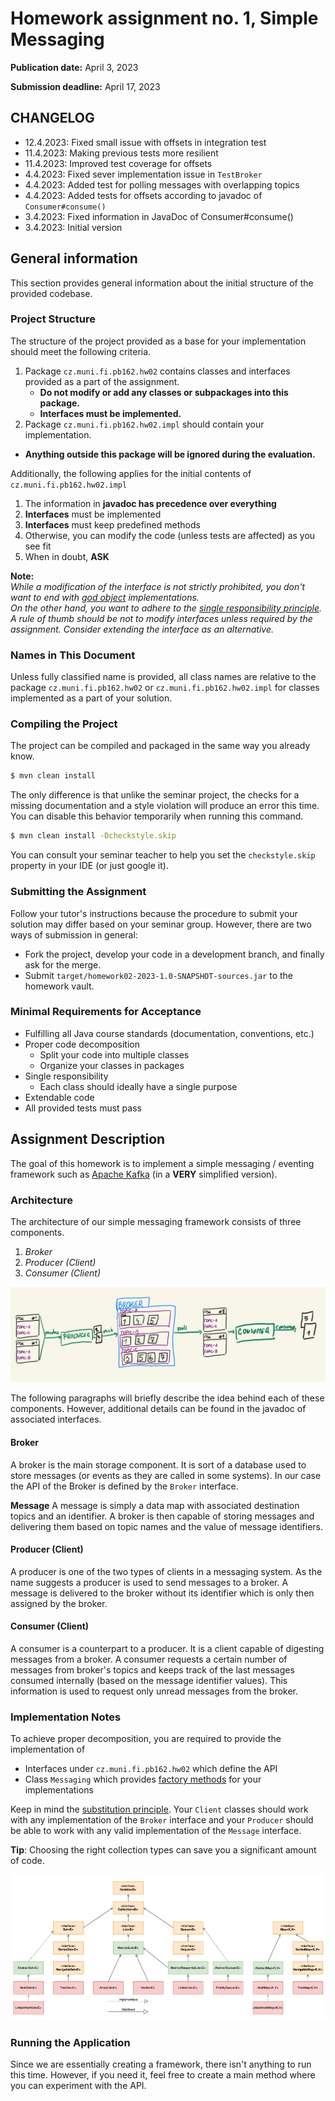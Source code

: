 Homework assignment no. 1, Simple Messaging
====================================

**Publication date:**  April 3, 2023

**Submission deadline:** April 17, 2023

## CHANGELOG
* 12.4.2023: Fixed small issue with offsets in integration test
* 11.4.2023: Making previous tests more resilient 
* 11.4.2023: Improved test coverage for offsets
* 4.4.2023: Fixed sever implementation issue in `TestBroker`
* 4.4.2023: Added test for polling messages with overlapping topics
* 4.4.2023: Added tests for offsets according to javadoc of `Consumer#consume()`
* 3.4.2023: Fixed information in JavaDoc of Consumer#consume()
* 3.4.2023: Initial version

General information
-------------------
This section provides general information about the initial structure of the provided codebase.  

### Project Structure
The structure of the project provided as a base for your implementation should meet the following criteria.

1. Package ```cz.muni.fi.pb162.hw02``` contains classes and interfaces provided as a part of the assignment.
   - **Do not modify or add any classes or subpackages into this package.**
   - **Interfaces must be implemented.**
2. Package  ```cz.muni.fi.pb162.hw02.impl``` should contain your implementation.
- **Anything outside this package will be ignored during the evaluation.**


Additionally, the following applies for the initial contents of ``cz.muni.fi.pb162.hw02.impl``

1) The information in **javadoc has precedence over everything**
2) **Interfaces** must be implemented
3) **Interfaces** must keep predefined methods
4) Otherwise, you can modify the code (unless tests are affected) as you see fit
5) When in doubt, **ASK**

**Note:**  
*While a modification of the interface is not strictly prohibited, you don't want to end with [god object](https://en.wikipedia.org/wiki/God_object) implementations.    
On the other hand, you want to adhere to the [single responsibility principle](https://en.wikipedia.org/wiki/Single-responsibility_principle).  
A rule of thumb should be not to modify interfaces unless required by the assignment. Consider extending the interface as an alternative.*

### Names in This Document
Unless fully classified name is provided, all class names are relative to the package ```cz.muni.fi.pb162.hw02``` or ```cz.muni.fi.pb162.hw02.impl``` for classes implemented as a part of your solution.

### Compiling the Project
The project can be compiled and packaged in the same way you already know.

```bash
$ mvn clean install
```

The only difference is that unlike the seminar project, the checks for a missing documentation and a style violation will produce an error this time.
You can disable this behavior temporarily when running this command.

```bash
$ mvn clean install -Dcheckstyle.skip
```

You can consult your seminar teacher to help you set the ```checkstyle.skip``` property in your IDE (or just google it).

### Submitting the Assignment
Follow your tutor's instructions because the procedure to submit your solution may differ based on your seminar group. However, there are two ways of submission in general:
* Fork the project, develop your code in a development branch, and finally ask for the merge.
* Submit ```target/homework02-2023-1.0-SNAPSHOT-sources.jar``` to the homework vault.

### Minimal Requirements for Acceptance
- Fulfilling all Java course standards (documentation, conventions, etc.)
- Proper code decomposition
  - Split your code into multiple classes
  - Organize your classes in packages
- Single responsibility
  - Each class should ideally have a single purpose
- Extendable code
- All provided tests must pass


Assignment Description
-------------
The goal of this homework is to implement a simple messaging / eventing framework such as
[Apache Kafka](https://en.wikipedia.org/wiki/Apache_Kafka) (in a **VERY** simplified version).

### Architecture
The architecture of our simple messaging framework consists of three components.

1) *Broker* 
2) *Producer (Client)*
3) *Consumer (Client)*

![System Architecture](img/architecture.jpeg)

The following paragraphs will briefly describe the idea behind each of these components. However, additional details can be found in the javadoc of associated interfaces.

#### Broker
A broker is the main storage component. It is sort of a database used to store messages (or events as they are called in some systems). In our case the API of the Broker is defined by the `Broker` interface.

**Message**
A message is simply a data map with associated destination topics and an identifier. A broker is then capable of storing messages and delivering them based on topic names and the value of message identifiers.

#### Producer (Client)
A producer is one of the two types of clients in a messaging system. As the name suggests a producer is used to send messages to a broker.
A message is delivered to the broker without its identifier which is only then assigned by the broker. 

#### Consumer (Client)
A consumer is a counterpart to a producer. It is a client capable of digesting messages from a broker. A consumer requests a certain number of messages from broker's topics and keeps track of the last messages consumed internally (based on the message identifier values). This information is used to request only unread messages from the broker.

### Implementation Notes
To achieve proper decomposition, you are required to provide the implementation of

- Interfaces under `cz.muni.fi.pb162.hw02` which define the API
- Class `Messaging` which provides [factory methods](https://en.wikipedia.org/wiki/Factory_method_pattern) for your implementations

 
Keep in mind the [substitution principle](https://en.wikipedia.org/wiki/Liskov_substitution_principle). Your `Client` classes should work with any implementation of the `Broker` interface and your `Producer` should be able to work with any valid implementation of the `Message` interface.

**Tip**: Choosing the right collection types can save you a significant amount of code.

![Collection Framework](img/collections.png)

### Running the Application
Since we are essentially creating a framework, there isn't anything to run this time. However, if you need it, feel free to create a main method where you can experiment with the API.
